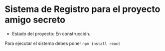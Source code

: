 <h1>Sistema de Registro para el proyecto amigo secreto</h1>

- Estado del proyecto: En construcción.

Para ejecutar el sistema debes poner ```npm install react```
